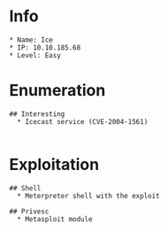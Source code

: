 # Info
```
* Name: Ice
* IP: 10.10.185.68
* Level: Easy
```


# Enumeration
```
## Interesting
  * Icecast service (CVE-2004-1561)


```

# Exploitation
```
## Shell
  * Meterpreter shell with the exploit

## Privesc
  * Metasploit module
  
```
